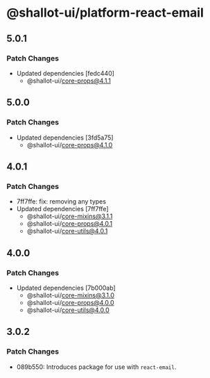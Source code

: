 # @shallot-ui/platform-react-email

## 5.0.1

### Patch Changes

- Updated dependencies [fedc440]
  - @shallot-ui/core-props@4.1.1

## 5.0.0

### Patch Changes

- Updated dependencies [3fd5a75]
  - @shallot-ui/core-props@4.1.0

## 4.0.1

### Patch Changes

- 7ff7ffe: fix: removing any types
- Updated dependencies [7ff7ffe]
  - @shallot-ui/core-mixins@3.1.1
  - @shallot-ui/core-props@4.0.1
  - @shallot-ui/core-utils@4.0.1

## 4.0.0

### Patch Changes

- Updated dependencies [7b000ab]
  - @shallot-ui/core-mixins@3.1.0
  - @shallot-ui/core-props@4.0.0
  - @shallot-ui/core-utils@4.0.0

## 3.0.2

### Patch Changes

- 089b550: Introduces package for use with `react-email`.
